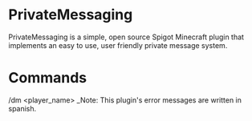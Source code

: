 # PrivateMessaging
PrivateMessaging is a simple, open source Spigot Minecraft plugin that implements an easy to use, user friendly private message system.

# Commands
/dm <player_name> <message>
  _Note: This plugin's error messages are written in spanish.
